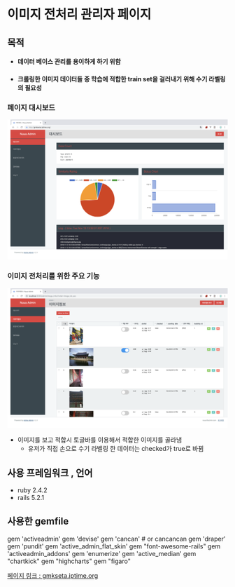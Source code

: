# 이미지 전처리 관리자 페이지

## 목적

* #### 데이터 베이스 관리를 용이하게 하기 위함

* #### 크롤링한 이미지 데이터들 중 학습에 적합한 train set을 걸러내기 위해 수기 라벨링의 필요성

### 페이지 대시보드 

![1](public/README_IMG/1.png)

### 이미지 전처리를 위한 주요 기능

![1](public/README_IMG/2.png)

* 이미지를 보고 적합시 토글바를 이용해서 적합한 이미지를 골라냄 
  * 유저가 직접 손으로 수기 라벨링 한 데이터는 checked가 true로 바뀜

## 사용 프레임워크 , 언어 

* ruby 2.4.2
* rails 5.2.1

## 사용한 gemfile

gem 'activeadmin'
gem 'devise'
gem 'cancan' # or cancancan
gem 'draper'
gem 'pundit'
gem 'active_admin_flat_skin'
gem "font-awesome-rails"
gem 'activeadmin_addons'
gem 'enumerize'
gem 'active_median'
gem "chartkick"
gem "highcharts"
gem "figaro"

 <a href="http://gmkseta.iptime.org:3000">페이지 링크 : gmkseta.iptime.org</a>


